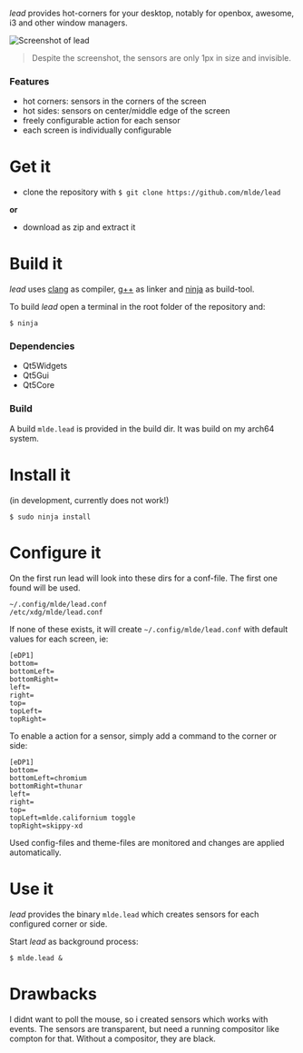 *lead* provides hot-corners for your desktop, notably for openbox, awesome, i3 and other window managers.

![Screenshot of lead](https://github.com/mlde/lead/blob/master/screenshot.png)
> Despite the screenshot, the sensors are only 1px in size and invisible.


### Features
- hot corners: sensors in the corners of the screen
- hot sides: sensors on center/middle edge of the screen
- freely configurable action for each sensor
- each screen is individually configurable


# Get it

- clone the repository with `$ git clone https://github.com/mlde/lead`

**or**

- download as zip and extract it


# Build it

*lead* uses [clang](http://clang.llvm.org/) as compiler, [g++](https://gcc.gnu.org/) as linker and [ninja](https://github.com/ninja-build/ninja) as build-tool. 

To build *lead* open a terminal in the root folder of the repository and:

    $ ninja

### Dependencies
- Qt5Widgets 
- Qt5Gui 
- Qt5Core

### Build

A build `mlde.lead` is provided in the build dir. It was build on my arch64 system.


# Install it

(in development, currently does not work!)

    $ sudo ninja install


# Configure it

On the first run lead will look into these dirs for a conf-file. The first one found will be used.

    ~/.config/mlde/lead.conf
    /etc/xdg/mlde/lead.conf

If none of these exists, it will create `~/.config/mlde/lead.conf` with default values for each screen, ie:

    [eDP1]
    bottom=
    bottomLeft=
    bottomRight=
    left=
    right=
    top=
    topLeft=
    topRight=

To enable a action for a sensor, simply add a command to the corner or side:

    [eDP1]
    bottom=
    bottomLeft=chromium
    bottomRight=thunar
    left=
    right=
    top=
    topLeft=mlde.californium toggle
    topRight=skippy-xd

Used config-files and theme-files are monitored and changes are applied automatically.


# Use it

*lead* provides the binary `mlde.lead` which creates sensors for each configured corner or side.

Start *lead* as background process:

    $ mlde.lead &


# Drawbacks

I didnt want to poll the mouse, so i created sensors which works with events. The sensors are transparent, but need a running compositor like compton for that. Without a compositor, they are black.
